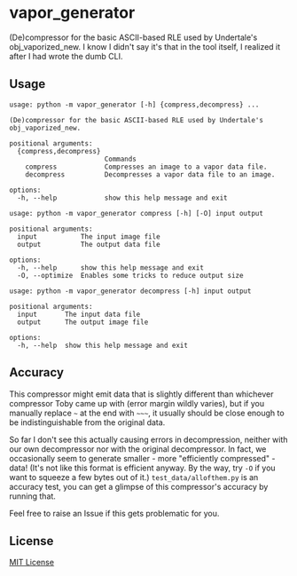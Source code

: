 # vapor_generator
(De)compressor for the basic ASCII-based RLE used by Undertale's obj_vaporized_new. I know I didn't say it's that in the tool itself, I realized it after I had wrote the dumb CLI.

## Usage
```
usage: python -m vapor_generator [-h] {compress,decompress} ...

(De)compressor for the basic ASCII-based RLE used by Undertale's obj_vaporized_new.

positional arguments:
  {compress,decompress}
                        Commands
    compress            Compresses an image to a vapor data file.
    decompress          Decompresses a vapor data file to an image.

options:
  -h, --help            show this help message and exit
```
```
usage: python -m vapor_generator compress [-h] [-O] input output

positional arguments:
  input           The input image file
  output          The output data file

options:
  -h, --help      show this help message and exit
  -O, --optimize  Enables some tricks to reduce output size
```
```
usage: python -m vapor_generator decompress [-h] input output

positional arguments:
  input       The input data file
  output      The output image file

options:
  -h, --help  show this help message and exit
```

## Accuracy
This compressor might emit data that is slightly different than whichever compressor Toby came up with
(error margin wildly varies),
but if you manually replace `~` at the end with `~~~`, it usually should be close enough to be
indistinguishable from the original data.

So far I don't see this actually causing errors in decompression, neither with our own decompressor
nor with the original decompressor.
In fact, we occasionally seem to generate smaller - more "efficiently compressed" - data!
(It's not like this format is efficient anyway. By the way, try `-O` if you want to
squeeze a few bytes out of it.)
`test_data/allofthem.py` is an accuracy test, you can get a glimpse of this compressor's accuracy
by running that.

Feel free to raise an Issue if this gets problematic for you.

## License
[MIT License](LICENSE)